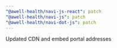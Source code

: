 ```yaml
---
"@awell-health/navi-js-react": patch
"@awell-health/navi-js": patch
"@awell-health/navi-dot-js": patch
---
```


Updated CDN and embed portal addresses
